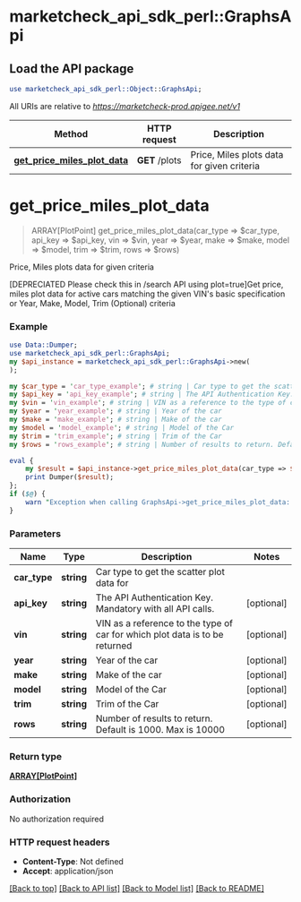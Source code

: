 # marketcheck_api_sdk_perl::GraphsApi

## Load the API package
```perl
use marketcheck_api_sdk_perl::Object::GraphsApi;
```

All URIs are relative to *https://marketcheck-prod.apigee.net/v1*

Method | HTTP request | Description
------------- | ------------- | -------------
[**get_price_miles_plot_data**](GraphsApi.md#get_price_miles_plot_data) | **GET** /plots | Price, Miles plots data for given criteria


# **get_price_miles_plot_data**
> ARRAY[PlotPoint] get_price_miles_plot_data(car_type => $car_type, api_key => $api_key, vin => $vin, year => $year, make => $make, model => $model, trim => $trim, rows => $rows)

Price, Miles plots data for given criteria

[DEPRECIATED Please check this in /search API using plot=true]Get price, miles plot data for active cars matching the given VIN's basic specification or Year, Make, Model, Trim (Optional) criteria

### Example 
```perl
use Data::Dumper;
use marketcheck_api_sdk_perl::GraphsApi;
my $api_instance = marketcheck_api_sdk_perl::GraphsApi->new(
);

my $car_type = 'car_type_example'; # string | Car type to get the scatter plot data for
my $api_key = 'api_key_example'; # string | The API Authentication Key. Mandatory with all API calls.
my $vin = 'vin_example'; # string | VIN as a reference to the type of car for which plot data is to be returned
my $year = 'year_example'; # string | Year of the car
my $make = 'make_example'; # string | Make of the car
my $model = 'model_example'; # string | Model of the Car
my $trim = 'trim_example'; # string | Trim of the Car
my $rows = 'rows_example'; # string | Number of results to return. Default is 1000. Max is 10000

eval { 
    my $result = $api_instance->get_price_miles_plot_data(car_type => $car_type, api_key => $api_key, vin => $vin, year => $year, make => $make, model => $model, trim => $trim, rows => $rows);
    print Dumper($result);
};
if ($@) {
    warn "Exception when calling GraphsApi->get_price_miles_plot_data: $@\n";
}
```

### Parameters

Name | Type | Description  | Notes
------------- | ------------- | ------------- | -------------
 **car_type** | **string**| Car type to get the scatter plot data for | 
 **api_key** | **string**| The API Authentication Key. Mandatory with all API calls. | [optional] 
 **vin** | **string**| VIN as a reference to the type of car for which plot data is to be returned | [optional] 
 **year** | **string**| Year of the car | [optional] 
 **make** | **string**| Make of the car | [optional] 
 **model** | **string**| Model of the Car | [optional] 
 **trim** | **string**| Trim of the Car | [optional] 
 **rows** | **string**| Number of results to return. Default is 1000. Max is 10000 | [optional] 

### Return type

[**ARRAY[PlotPoint]**](PlotPoint.md)

### Authorization

No authorization required

### HTTP request headers

 - **Content-Type**: Not defined
 - **Accept**: application/json

[[Back to top]](#) [[Back to API list]](../README.md#documentation-for-api-endpoints) [[Back to Model list]](../README.md#documentation-for-models) [[Back to README]](../README.md)

